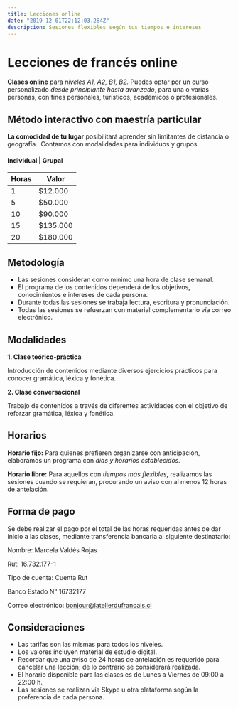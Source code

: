 ```yaml
---
title: Lecciones online
date: "2019-12-01T22:12:03.284Z"
description: Sesiones flexibles según tus tiempos e intereses
---
```


# Lecciones de francés online

**Clases online** para *niveles A1, A2, B1, B2.*
Puedes optar por un curso personalizado *desde principiante hasta avanzado*, para una o varias personas, con fines personales, turísticos, académicos o profesionales.

## Método interactivo con maestría particular

**La comodidad de tu lugar** posibilitará aprender sin limitantes de distancia o geografía. 
Contamos con modalidades para individuos y grupos.

#### Individual | Grupal

|Horas|Valor|
|---|---|
|1 | $12.000 |
|5 | $50.000  |
|10 | $90.000 |
|15 | $135.000 |
|20 | $180.000 |

## Metodología

- Las sesiones consideran como mínimo una hora de clase semanal.
- El programa de los contenidos dependerá de los objetivos, conocimientos e intereses de cada persona.
- Durante todas las sesiones se trabaja lectura, escritura y pronunciación.
- Todas las sesiones se refuerzan con material complementario vía correo electrónico.

## Modalidades

**1. Clase teórico-práctica**

Introducción de contenidos mediante diversos ejercicios prácticos para conocer gramática, léxica y fonética.

**2. Clase conversacional**

Trabajo de contenidos a través de diferentes actividades con el objetivo de reforzar gramática, léxica y fonética.

## Horarios

**Horario fijo:**
Para quienes prefieren organizarse con anticipación, elaboramos un programa con *días y horarios establecidos.*

**Horario libre:**
Para aquellos con *tiempos más flexibles*, realizamos las sesiones cuando se requieran, procurando un aviso con al menos 12 horas de antelación.

## Forma de pago

Se debe realizar el pago por el total de las horas requeridas antes de dar inicio a las clases, mediante transferencia bancaria al siguiente destinatario:

Nombre: Marcela Valdés Rojas

Rut: 16.732.177-1

Tipo de cuenta: Cuenta Rut

Banco Estado N° 16732177

Correo electrónico: bonjour@latelierdufrancais.cl

## Consideraciones

- Las tarifas son las mismas para todos los niveles.
- Los valores incluyen material de estudio digital.
- Recordar que una aviso de 24 horas de antelación es requerido para cancelar una lección; de lo contrario se considerará realizada.
- El horario disponible para las clases es de Lunes a Viernes de 09:00 a 22:00 h.
- Las sesiones se realizan vía Skype u otra plataforma según la preferencia de cada persona.
